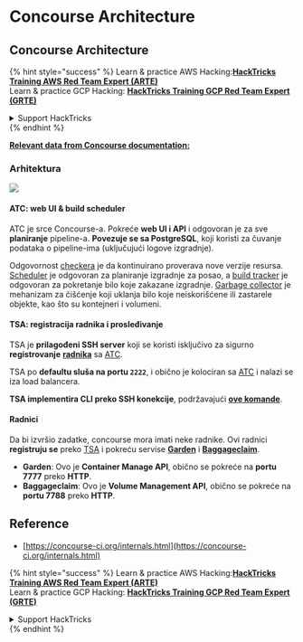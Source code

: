 # Concourse Architecture

## Concourse Architecture

{% hint style="success" %}
Learn & practice AWS Hacking:<img src="/.gitbook/assets/image.png" alt="" data-size="line">[**HackTricks Training AWS Red Team Expert (ARTE)**](https://training.hacktricks.xyz/courses/arte)<img src="/.gitbook/assets/image.png" alt="" data-size="line">\
Learn & practice GCP Hacking: <img src="/.gitbook/assets/image (2).png" alt="" data-size="line">[**HackTricks Training GCP Red Team Expert (GRTE)**<img src="/.gitbook/assets/image (2).png" alt="" data-size="line">](https://training.hacktricks.xyz/courses/grte)

<details>

<summary>Support HackTricks</summary>

* Check the [**subscription plans**](https://github.com/sponsors/carlospolop)!
* **Join the** 💬 [**Discord group**](https://discord.gg/hRep4RUj7f) or the [**telegram group**](https://t.me/peass) or **follow** us on **Twitter** 🐦 [**@hacktricks\_live**](https://twitter.com/hacktricks\_live)**.**
* **Share hacking tricks by submitting PRs to the** [**HackTricks**](https://github.com/carlospolop/hacktricks) and [**HackTricks Cloud**](https://github.com/carlospolop/hacktricks-cloud) github repos.

</details>
{% endhint %}

[**Relevant data from Concourse documentation:**](https://concourse-ci.org/internals.html)

### Arhitektura

![](<../../.gitbook/assets/image (187).png>)

#### ATC: web UI & build scheduler

ATC je srce Concourse-a. Pokreće **web UI i API** i odgovoran je za sve **planiranje** pipeline-a. **Povezuje se sa PostgreSQL**, koji koristi za čuvanje podataka o pipeline-ima (uključujući logove izgradnje).

Odgovornost [checkera](https://concourse-ci.org/checker.html) je da kontinuirano proverava nove verzije resursa. [Scheduler](https://concourse-ci.org/scheduler.html) je odgovoran za planiranje izgradnje za posao, a [build tracker](https://concourse-ci.org/build-tracker.html) je odgovoran za pokretanje bilo koje zakazane izgradnje. [Garbage collector](https://concourse-ci.org/garbage-collector.html) je mehanizam za čišćenje koji uklanja bilo koje neiskorišćene ili zastarele objekte, kao što su kontejneri i volumeni.

#### TSA: registracija radnika i prosleđivanje

TSA je **prilagođeni SSH server** koji se koristi isključivo za sigurno **registrovanje** [**radnika**](https://concourse-ci.org/internals.html#architecture-worker) sa [ATC](https://concourse-ci.org/internals.html#component-atc).

TSA po **defaultu sluša na portu `2222`**, i obično je kolociran sa [ATC](https://concourse-ci.org/internals.html#component-atc) i nalazi se iza load balancera.

**TSA implementira CLI preko SSH konekcije**, podržavajući [**ove komande**](https://concourse-ci.org/internals.html#component-tsa).

#### Radnici

Da bi izvršio zadatke, concourse mora imati neke radnike. Ovi radnici **registruju se** preko [TSA](https://concourse-ci.org/internals.html#component-tsa) i pokreću servise [**Garden**](https://github.com/cloudfoundry-incubator/garden) i [**Baggageclaim**](https://github.com/concourse/baggageclaim).

* **Garden**: Ovo je **Container Manage API**, obično se pokreće na **portu 7777** preko **HTTP**.
* **Baggageclaim**: Ovo je **Volume Management API**, obično se pokreće na **portu 7788** preko **HTTP**.

## Reference

* [https://concourse-ci.org/internals.html](https://concourse-ci.org/internals.html)

{% hint style="success" %}
Learn & practice AWS Hacking:<img src="/.gitbook/assets/image.png" alt="" data-size="line">[**HackTricks Training AWS Red Team Expert (ARTE)**](https://training.hacktricks.xyz/courses/arte)<img src="/.gitbook/assets/image.png" alt="" data-size="line">\
Learn & practice GCP Hacking: <img src="/.gitbook/assets/image (2).png" alt="" data-size="line">[**HackTricks Training GCP Red Team Expert (GRTE)**<img src="/.gitbook/assets/image (2).png" alt="" data-size="line">](https://training.hacktricks.xyz/courses/grte)

<details>

<summary>Support HackTricks</summary>

* Check the [**subscription plans**](https://github.com/sponsors/carlospolop)!
* **Join the** 💬 [**Discord group**](https://discord.gg/hRep4RUj7f) or the [**telegram group**](https://t.me/peass) or **follow** us on **Twitter** 🐦 [**@hacktricks\_live**](https://twitter.com/hacktricks\_live)**.**
* **Share hacking tricks by submitting PRs to the** [**HackTricks**](https://github.com/carlospolop/hacktricks) and [**HackTricks Cloud**](https://github.com/carlospolop/hacktricks-cloud) github repos.

</details>
{% endhint %}
